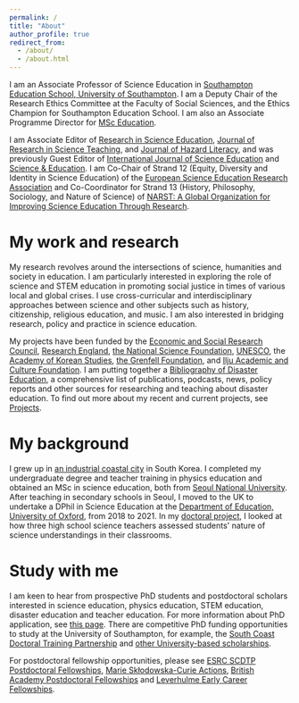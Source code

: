 ```yaml
---
permalink: /
title: "About"
author_profile: true
redirect_from: 
  - /about/
  - /about.html
---
```


I am an Associate Professor of Science Education in [Southampton Education School, University of Southampton](https://www.southampton.ac.uk/about/faculties-schools-departments/southampton-education-school). I am a Deputy Chair of the Research Ethics Committee at the Faculty of Social Sciences, and the Ethics Champion for Southampton Education School. I am also an Associate Programme Director for [MSc Education](https://www.southampton.ac.uk/courses/education-masters-msc).

I am Associate Editor of [Research in Science Education](https://link.springer.com/journal/11165), [Journal of Research in Science Teaching](https://onlinelibrary.wiley.com/journal/10982736), and [Journal of Hazard Literacy](https://www.ejhl.org/), and was previously Guest Editor of [International Journal of Science Education](https://www.tandfonline.com/journals/tsed20) and [Science & Education](https://link.springer.com/journal/11191). I am Co-Chair of Strand 12 (Equity, Diversity and Identity in Science Education) of the [European Science Education Research Association](https://www.esera.org/) and Co-Coordinator for Strand 13 (History, Philosophy, Sociology, and Nature of Science) of [NARST: A Global Organization for Improving Science Education Through Research](https://narst.org/strands).

# My work and research
My research revolves around the intersections of science, humanities and society in education. I am particularly interested in exploring the role of science and STEM education in promoting social justice in times of various local and global crises. I use cross-curricular and interdisciplinary approaches between science and other subjects such as history, citizenship, religious education, and music. I am also interested in bridging research, policy and practice in science education. <br/>

My projects have been funded by the [Economic and Social Research Council](https://www.ukri.org/councils/esrc/), [Research England](https://www.ukri.org/councils/research-england/), [the National Science Foundation](https://www.nsf.gov/), [UNESCO](https://www.unesco.org/en), the [Academy of Korean Studies](https://intl.aks.ac.kr/english/index.do), [the Grenfell Foundation](https://www.grenfellfoundation.org.uk/), and [Ilju Academic and Culture Foundation](https://www.iljufoundation.org/). I am putting together a [Bibliography of Disaster Education](https://www.zotero.org/groups/5106264/bibliography_of_disaster_education/library), a comprehensive list of publications, podcasts, news, policy reports and other sources for researching and teaching about disaster education. To find out more about my recent and current projects, see [Projects](https://wonyongpark89.github.io/projects/).

# My background
I grew up in [an industrial coastal city](https://www.wonyongpark.com/projects/fertility/) in South Korea. I completed my undergraduate degree and teacher training in physics education and obtained an MSc in science education, both from [Seoul National University](https://en.snu.ac.kr/). After teaching in secondary schools in Seoul, I moved to the UK to undertake a DPhil in Science Education at the [Department of Education, University of Oxford](https://www.education.ox.ac.uk/), from 2018 to 2021. In my [doctoral project](https://ora.ox.ac.uk/objects/uuid:f117fbd8-6e07-456a-b6ad-92ff74b28d0a), I looked at how three high school science teachers assessed students' nature of science understandings in their classrooms.

# Study with me
I am keen to hear from prospective PhD students and postdoctoral scholars interested in science education, physics education, STEM education, disaster education and teacher education. For more information about PhD application, see [this page](https://www.southampton.ac.uk/study/postgraduate-research/education). There are competitive PhD funding opportunities to study at the University of Southampton, for example, the [South Coast Doctoral Training Partnership](https://southcoastdtp.ac.uk/) and [other University-based scholarships](https://www.southampton.ac.uk/doctoral-college/presidential-scholarships.page). 

For postdoctoral fellowship opportunities, please see [ESRC SCDTP Postdoctoral Fellowships](https://southcoastdtp.ac.uk/our-people/postdoctoral-fellows/), [Marie Skłodowska-Curie Actions](https://marie-sklodowska-curie-actions.ec.europa.eu/actions/postdoctoral-fellowships), [British Academy Postdoctoral Fellowships](https://www.thebritishacademy.ac.uk/funding/postdoctoral-fellowships/) and [Leverhulme Early Career Fellowships](https://www.leverhulme.ac.uk/early-career-fellowships).


